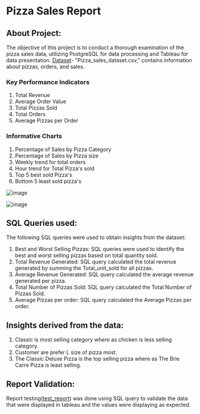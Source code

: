 # Pizza Sales Report
## About Project: 
The objective of this project is to conduct a thorough examination of the pizza sales data, utilizing PostgreSQL for data processing and Tableau for data presentation.
[Dataset](https://github.com/rashmi0007/PizzaSales_Report/blob/main/Files/Data/pizza_sales_dataset.csv)- "Pizza_sales_dataset.csv," contains information about pizzas, orders, and sales.

### Key Performance Indicators
1. Total Revenue
2.  Average Order Value
3.  Total Pizzas Sold
4. Total Orders
5. Average Pizzas per Order

### Informative Charts
1. Percentage of Sales by Pizza Category
2. Percentage of Sales by Pizza size
3. Weekly trend for total orders
4. Hour trend for Total Pizza's sold
5. Top 5 best sold Pizza's
6. Bottom 5 least sold pizza's

![image](https://github.com/rashmi0007/PizzaSales_Report/assets/87612040/1960d2dc-af55-4476-bf6e-75ee0673a5ef)

![image](https://github.com/rashmi0007/PizzaSales_Report/assets/87612040/fb9e4bf1-991f-48fc-a057-7d4852074e05)

## SQL Queries used:
The following SQL queries were used to obtain insights from the dataset:
1. Best and Worst Selling Pizzas: SQL queries were used to identify the best and worst selling pizzas based on total quantity sold.
2. Total Revenue Generated: SQL query calculated the total revenue generated by summing the Total_unit_sold for all pizzas.
3. Average Revenue Generated: SQL query calculated the average revenue generated per pizza.
4. Total Number of Pizzas Sold: SQL query calculated the Total Number of Pizzas Sold.
5. Average Pizzas per order: SQL query calculated the Average Pizzas per order.

## Insights derived from the data:
1. Classic is most selling category where as chicken is less selling category.
2. Customer are prefer L size of pizza most.
3. The Classic Deluxe Pizza is the top selling pizza where as The Brie Carre Pizza is least selling.

## Report Validation:
Report testing([test_report](https://github.com/rashmi0007/PizzaSales_Report/blob/main/Tableau_report_Testing_in_SQL.pdf)) was done using SQL query to validate the data that were displayed in tableau and the values were displaying as expected.
